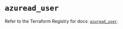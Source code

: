 # `azuread_user`

Refer to the Terraform Registry for docs: [`azuread_user`](https://registry.terraform.io/providers/hashicorp/azuread/3.5.0/docs/resources/user).

